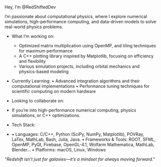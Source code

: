 Hey, I’m @RedShiftedDev

I’m passionate about computational physics, where I explore numerical simulations, high-performance computing, and data-driven models to solve real-world physics problems.

- What I’m working on:
  +	Optimized matrix multiplication using OpenMP, and tiling techniques for maximum performance
  +	A C++ plotting library inspired by Matplotlib, focusing on efficiency and flexibility
  +	Various simulation projects, including orbital mechanics and physics-based modeling

- Currently Learning:
	•	Advanced integration algorithms and their computational implementations
	•	Performance tuning techniques for scientific computing on modern hardware

- Looking to collaborate on:

- If you’re into high-performance numerical computing, physics simulations, or C++ optimizations.

- Tech Stack:
- • Languages: C/C++, Python (SciPy, NumPy, Matplotlib), POVRay, LaTex, MathLab, Bash, Julia, Java.
	•	Frameworks & Tools: ROOT, SFML, OpenMP, PyQt, Firebase, OpenGL-4.1, Wolfarm Mathematica, MathLab, Blender...
	•	Platforms: macOS, Linux, Windows

*"Redshift isn’t just for galaxies—it’s a mindset for always moving forward."* 
